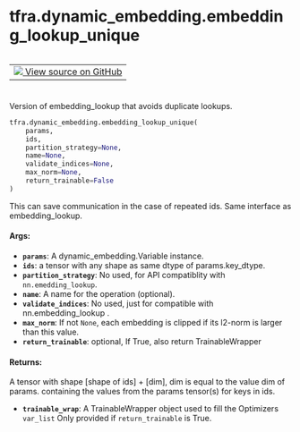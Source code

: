 <div itemscope itemtype="http://developers.google.com/ReferenceObject">
<meta itemprop="name" content="tfra.dynamic_embedding.embedding_lookup_unique" />
<meta itemprop="path" content="Stable" />
</div>

# tfra.dynamic_embedding.embedding_lookup_unique

<!-- Insert buttons and diff -->

<table class="tfo-notebook-buttons tfo-api" align="left">

<td>
  <a target="_blank" href="https://github.com/tensorflow/recommenders-addons/tree/master/tensorflow_recommenders_addons/dynamic_embedding/python/ops/dynamic_embedding_ops.py">
    <img src="https://www.tensorflow.org/images/GitHub-Mark-32px.png" />
    View source on GitHub
  </a>
</td></table>
<br/>
<br/>
<br/>
<br/>



Version of embedding_lookup that avoids duplicate lookups.

``` python
tfra.dynamic_embedding.embedding_lookup_unique(
    params,
    ids,
    partition_strategy=None,
    name=None,
    validate_indices=None,
    max_norm=None,
    return_trainable=False
)
```



<!-- Placeholder for "Used in" -->
This can save communication in the case of repeated ids.
Same interface as embedding_lookup.

#### Args:


* <b>`params`</b>: A dynamic_embedding.Variable instance.
* <b>`ids`</b>: a tensor with any shape as same dtype of params.key_dtype.
* <b>`partition_strategy`</b>: No used, for API compatiblity with `nn.emedding_lookup`.
* <b>`name`</b>: A name for the operation (optional).
* <b>`validate_indices`</b>: No used, just for compatible with nn.embedding_lookup .
* <b>`max_norm`</b>: If not `None`, each embedding is clipped if its l2-norm is larger
  than this value.
* <b>`return_trainable`</b>: optional, If True, also return TrainableWrapper


#### Returns:

A tensor with shape [shape of ids] + [dim],
  dim is equal to the value dim of params.
  containing the values from the params tensor(s) for keys in ids.

* <b>`trainable_wrap`</b>:   A TrainableWrapper object used to fill the Optimizers `var_list`
    Only provided if `return_trainable` is True.